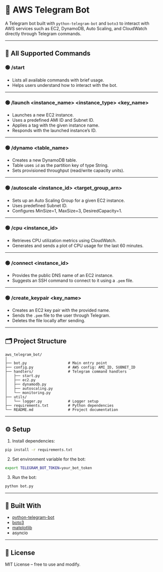 # 🤖 AWS Telegram Bot

A Telegram bot built with `python-telegram-bot` and `boto3` to interact with AWS services such as EC2, DynamoDB, Auto Scaling, and CloudWatch directly through Telegram commands.

---

## 📌 All Supported Commands

### 🟢 /start
- Lists all available commands with brief usage.
- Helps users understand how to interact with the bot.

---

### 🟢 /launch <instance_name> <instance_type> <key_name>
- Launches a new EC2 instance.
- Uses a predefined AMI ID and Subnet ID.
- Applies a tag with the given instance name.
- Responds with the launched instance’s ID.

---

### 🟢 /dynamo <table_name>
- Creates a new DynamoDB table.
- Table uses `id` as the partition key of type String.
- Sets provisioned throughput (read/write capacity units).

---

### 🟢 /autoscale <instance_id> <target_group_arn>
- Sets up an Auto Scaling Group for a given EC2 instance.
- Uses predefined Subnet ID.
- Configures MinSize=1, MaxSize=3, DesiredCapacity=1.

---

### 🟢 /cpu <instance_id>
- Retrieves CPU utilization metrics using CloudWatch.
- Generates and sends a plot of CPU usage for the last 60 minutes.

---

### 🟢 /connect <instance_id>
- Provides the public DNS name of an EC2 instance.
- Suggests an SSH command to connect to it using a `.pem` file.

---

### 🟢 /create_keypair <key_name>
- Creates an EC2 key pair with the provided name.
- Sends the `.pem` file to the user through Telegram.
- Deletes the file locally after sending.

---

## 🗂️ Project Structure

```
aws_telegram_bot/
│
├── bot.py                   # Main entry point
├── config.py                # AWS config: AMI_ID, SUBNET_ID
├── handlers/                # Telegram command handlers
│   ├── start.py
│   ├── ec2.py
│   ├── dynamodb.py
│   ├── autoscaling.py
│   └── monitoring.py
├── utils/
│   └── logger.py            # Logger setup
├── requirements.txt         # Python dependencies
└── README.md                # Project documentation
```

---

## ⚙️ Setup

1. Install dependencies:
```bash
pip install -r requirements.txt
```

2. Set environment variable for the bot:
```bash
export TELEGRAM_BOT_TOKEN=your_bot_token
```

3. Run the bot:
```bash
python bot.py
```

---

## 🧪 Built With

- [python-telegram-bot](https://python-telegram-bot.org)
- [boto3](https://boto3.amazonaws.com)
- [matplotlib](https://matplotlib.org)
- asyncio

---

## 📄 License

MIT License – free to use and modify.


